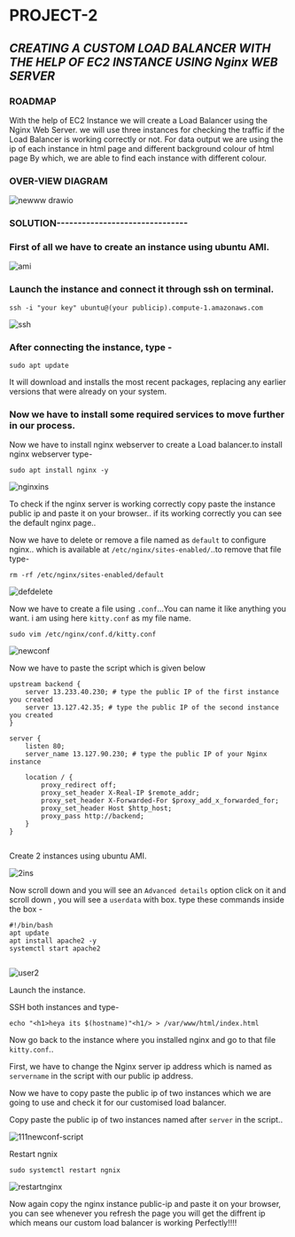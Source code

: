 # PROJECT-2
## ***CREATING A CUSTOM LOAD BALANCER WITH THE HELP OF EC2 INSTANCE USING Nginx WEB SERVER***
### ROADMAP
With the help of EC2 Instance we will create a Load Balancer using the Nginx Web Server.
we will use three instances for checking the traffic if the Load Balancer is working correctly or not.
For data output we are using the ip of each instance in html page and different background colour of html page By which, we are able to find each instance with different colour.



### OVER-VIEW DIAGRAM

![newww drawio](https://github.com/kitty6xt5/PROJECT2/assets/141032592/9881ac19-34f7-4fc3-bee4-f358892a6cd6)

### SOLUTION-------------------------------

### First of all we have to create an instance using ubuntu AMI.

![ami](https://github.com/kitty6xt5/PROJECT2/assets/141032592/4de10952-d934-4346-a233-3a1c855ca9aa)

### Launch the instance and connect it through ssh on terminal.
```
ssh -i "your key" ubuntu@(your publicip).compute-1.amazonaws.com
```
![ssh](https://github.com/kitty6xt5/PROJECT2/assets/141032592/9a5030b3-913b-4520-bf41-70d66763a794)

### After connecting the instance, type -
```
sudo apt update
```
It will download and installs the most recent packages, replacing any earlier versions that were already on your system. 

### Now we have to install some required services to move further in our process.
Now we have to install nginx webserver to create a Load balancer.to install nginx webserver type-

```
sudo apt install nginx -y

```
![nginxins](https://github.com/kitty6xt5/PROJECT2/assets/141032592/7a4e434a-3a84-4a7a-b6ff-5043e6c9f6be)

To check if the nginx server is working correctly copy paste the instance public ip and paste it on your browser.. if its working correctly you can see the default nginx page..

Now we have to delete or remove a file named as ```default``` to configure nginx..<v>
which is available at ```/etc/nginx/sites-enabled/```..to remove that file type-

```
rm -rf /etc/nginx/sites-enabled/default

```
![defdelete](https://github.com/kitty6xt5/PROJECT2/assets/141032592/697fea3d-3a72-4233-a81a-a11fa39ce842)

Now we have to create a file using ```.conf```...You can name it like anything you want. i am using here ```kitty.conf``` as my file name.

```
sudo vim /etc/nginx/conf.d/kitty.conf

```

![newconf](https://github.com/kitty6xt5/PROJECT2/assets/141032592/6c5b8563-830f-4595-b44c-b339c3b9db66)

Now we have to paste the script which is given below

```
upstream backend {
    server 13.233.40.230; # type the public IP of the first instance you created
    server 13.127.42.35; # type the public IP of the second instance you created
}

server {
    listen 80;
    server_name 13.127.90.230; # type the public IP of your Nginx instance

    location / {
        proxy_redirect off;
        proxy_set_header X-Real-IP $remote_addr;
        proxy_set_header X-Forwarded-For $proxy_add_x_forwarded_for;
        proxy_set_header Host $http_host;
        proxy_pass http://backend;
    }
}


```

Create 2 instances using ubuntu AMI.

![2ins](https://github.com/kitty6xt5/PROJECT2/assets/141032592/cd1e05f6-b311-4085-b20a-c6f7324bac7e)

Now scroll down and you will see an ```Advanced details``` option click on it and scroll down , you will see a ```userdata``` with box.<v> type these commands inside the box -

```
#!/bin/bash
apt update
apt install apache2 -y
systemctl start apache2


```
![user2](https://github.com/kitty6xt5/PROJECT2/assets/141032592/8b6fe2b0-bda7-40ab-8ef8-e484fd54b869)


Launch the instance.<v> 

SSH both instances and type- 

```
echo "<h1>heya its $(hostname)"<h1/> > /var/www/html/index.html

```

Now go back to the instance where you installed nginx and go to that file ```kitty.conf```.. <v>

First, we have to change the Nginx server ip address which is named as ```servername``` in the script with our public ip address. <v>

Now we have to copy paste the public ip of two instances which we are going to use and check it for our customised load balancer. <v>

Copy paste the public ip of two instances named after ```server``` in the script.. <v>

![111newconf-script](https://github.com/kitty6xt5/PROJECT2/assets/141032592/1bda5992-53df-4798-bd9c-58da01eb1bd5)

Restart ngnix

```
sudo systemctl restart ngnix

```

![restartnginx](https://github.com/kitty6xt5/PROJECT2/assets/141032592/4c71db01-0378-413c-8a4f-78f28a0c6bd2)

Now again copy the nginx instance public-ip and paste it on your browser, you can see whenever you refresh the page you will get the diffrent ip which means our custom load balancer is working Perfectly!!!!
